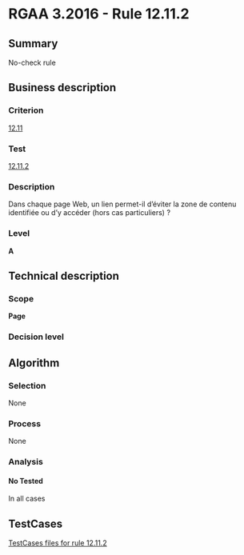 # RGAA 3.2016 - Rule 12.11.2

## Summary
No-check rule


## Business description

### Criterion
[12.11](http://references.modernisation.gouv.fr/rgaa-accessibilite/criteres.html#crit-12-11)

### Test
[12.11.2](http://references.modernisation.gouv.fr/rgaa-accessibilite/criteres.html#test-12-11-2)

### Description
Dans chaque page Web, un lien permet-il d’éviter la zone de contenu identifiée ou d’y accéder (hors cas particuliers) ?

### Level
**A**


## Technical description

### Scope
**Page**

### Decision level


## Algorithm

### Selection
None

### Process
None

### Analysis

#### No Tested
In all cases


##  TestCases

[TestCases files for rule 12.11.2](https://github.com/Asqatasun/Asqatasun/tree/RGAA_3.2016/rules/rules-rgaa3.2016/src/test/resources/testcases/rgaa32016/Rgaa32016Rule121102/)


